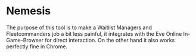 # Nemesis

The purpose of this tool is to make a Waitlist Managers and Fleetcommanders job a bit less painful, it 
integrates with the Eve Online In-Game-Browser for direct interaction. On the other hand it also works 
perfectly fine in Chrome.